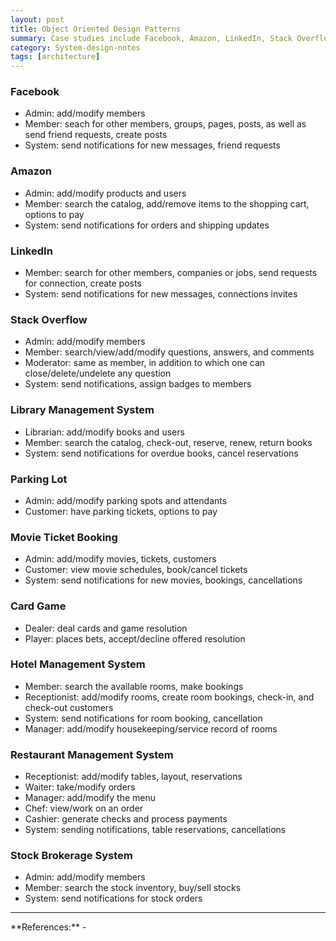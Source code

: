 ```yaml
---
layout: post
title: Object Oriented Design Patterns
summary: Case studies include Facebook, Amazon, LinkedIn, Stack Overflow, Library Management System, Stock Brokerage System and so on.
category: System-design-notes
tags: [architecture]
---
```


### Facebook

- Admin: add/modify members
- Member: seach for other members, groups, pages, posts, as well as send friend requests, create posts
- System: send notifications for new messages, friend requests

### Amazon

- Admin: add/modify products and users
- Member: search the catalog, add/remove items to the shopping cart, options to pay
- System: send notifications for orders and shipping updates

### LinkedIn

- Member: search for other members, companies or jobs, send requests for connection, create posts
- System: send  notifications for new messages, connections invites

### Stack Overflow

- Admin: add/modify members
- Member: search/view/add/modify questions, answers, and comments
- Moderator: same as member, in addition to which one can close/delete/undelete any question
- System: send notifications, assign badges to members

### Library Management System

- Librarian: add/modify books and users
- Member: search the catalog, check-out, reserve, renew, return books
- System: send notifications for overdue books, cancel reservations

### Parking Lot

- Admin: add/modify parking spots and attendants
- Customer: have parking tickets, options to pay

### Movie Ticket Booking

- Admin: add/modify movies, tickets, customers
- Customer: view movie schedules, book/cancel tickets
- System: send notifications for new movies, bookings, cancellations

### Card Game

- Dealer: deal cards and game resolution
- Player: places bets, accept/decline offered resolution

### Hotel Management System

- Member: search the available rooms, make bookings
- Receptionist: add/modify rooms, create room bookings, check-in, and check-out customers
- System: send notifications for room booking, cancellation
- Manager: add/modify housekeeping/service record of rooms

### Restaurant Management System

- Receptionist: add/modify tables, layout, reservations
- Waiter: take/modify orders
- Manager: add/modify the menu
- Chef: view/work on an order
- Cashier: generate checks and process payments
- System: sending notifications, table reservations, cancellations

### Stock Brokerage System

- Admin: add/modify members
- Member: search the stock inventory, buy/sell stocks
- System: send notifications for stock orders

<hr>
**References:**
- <https://www.educative.io/courses/grokking-the-object-oriented-design-interview>
